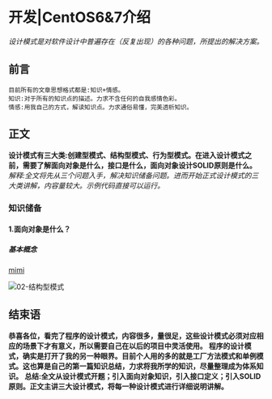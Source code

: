 # 开发|CentOS6&7介绍
*设计模式是对软件设计中普遍存在（反复出现）的各种问题，所提出的解决方案。*

## 前言
    目前所有的文章思想格式都是:知识+情感。
    知识:对于所有的知识点的描述。力求不含任何的自我感情色彩。
    情感:用我自己的方式，解读知识点。力求通俗易懂，完美透析知识。

## 正文
**设计模式有三大类:创建型模式、结构型模式、行为型模式。在进入设计模式之前，需要了解面向对象是什么，接口是什么，面向对象设计SOLID原则是什么。**
*解释:全文将先从三个问题入手，解决知识储备问题。进而开始正式设计模式的三大类讲解，内容量较大。示例代码直接可以运行。*

### 知识储备
#### 1.面向对象是什么？
#####  基本概念








[mimi](http://pu3mwbwzj.bkt.clouddn.com/06-%E5%B9%B6%E5%88%97%E5%8F%A5.PNG)

![02-结构型模式](http://pu3mwbwzj.bkt.clouddn.com/06-%E5%B9%B6%E5%88%97%E5%8F%A5.PNG)




## 结束语
 **恭喜各位，看完了程序的设计模式，内容很多，量很足，这些设计模式必须对应相应的场景下才有意义，所以需要自己在以后的项目中灵活使用。**
**程序的设计模式，确实是打开了我的另一种眼界。目前个人用的多的就是工厂方法模式和单例模式。这也算是自己的第一篇知识总结，力求将我所学的知识，尽量整理成为体系知识。**
**总结:全文从设计模式开题；引入面向对象知识，引入接口定义；引入SOLID原则。正文主讲三大设计模式，将每一种设计模式进行详细说明讲解。**






